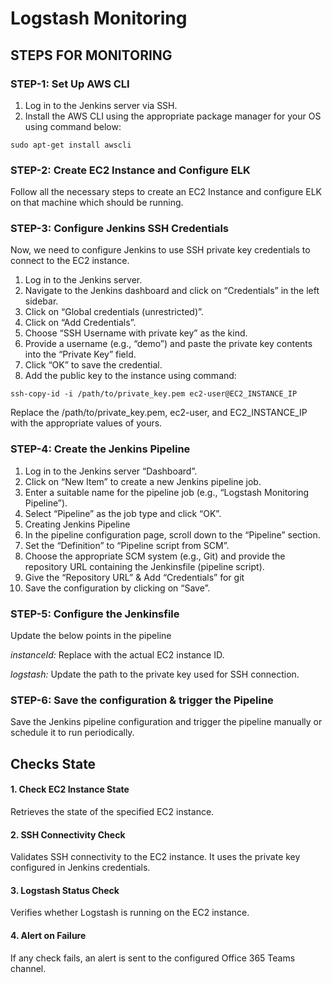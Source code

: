 # Logstash Monitoring #

## STEPS FOR MONITORING ##

### STEP-1: Set Up AWS CLI ###

1. Log in to the Jenkins server via SSH.
2. Install the AWS CLI using the appropriate package manager for your OS using command below:

```
sudo apt-get install awscli
```

### STEP-2: Create EC2 Instance and Configure ELK ###

Follow all the necessary steps to create an EC2 Instance and configure ELK on that machine which should be running.

### STEP-3: Configure Jenkins SSH Credentials ###

Now, we need to configure Jenkins to use SSH private key credentials to connect to the EC2 instance.

1. Log in to the Jenkins server.
2. Navigate to the Jenkins dashboard and click on “Credentials” in the left sidebar.
3. Click on “Global credentials (unrestricted)”.
4. Click on “Add Credentials”.
5. Choose “SSH Username with private key” as the kind.
6. Provide a username (e.g., “demo”) and paste the private key contents into the “Private Key” field.
7. Click “OK” to save the credential.
8. Add the public key to the instance using command:

```
ssh-copy-id -i /path/to/private_key.pem ec2-user@EC2_INSTANCE_IP
```
Replace the /path/to/private_key.pem, ec2-user, and EC2_INSTANCE_IP with the appropriate values of yours.

### STEP-4: Create the Jenkins Pipeline

1. Log in to the Jenkins server “Dashboard”.
2. Click on “New Item” to create a new Jenkins pipeline job.
3. Enter a suitable name for the pipeline job (e.g., “Logstash Monitoring Pipeline”).
4. Select “Pipeline” as the job type and click “OK”.
5. Creating Jenkins Pipeline 
6. In the pipeline configuration page, scroll down to the “Pipeline” section.
7. Set the “Definition” to “Pipeline script from SCM”.
8. Choose the appropriate SCM system (e.g., Git) and provide the repository URL containing the Jenkinsfile (pipeline script).
9. Give the “Repository URL” & Add “Credentials” for git
10. Save the configuration by clicking on “Save”.

### STEP-5: Configure the Jenkinsfile ###

Update the below points in the pipeline

*instanceId:* Replace with the actual EC2 instance ID.

*logstash:* Update the path to the private key used for SSH connection.

### STEP-6: Save the configuration & trigger the Pipeline ###

Save the Jenkins pipeline configuration and trigger the pipeline manually or schedule it to run periodically.

## Checks State ## 

#### 1. Check EC2 Instance State ####

Retrieves the state of the specified EC2 instance.

#### 2. SSH Connectivity Check ####

Validates SSH connectivity to the EC2 instance. It uses the private key configured in Jenkins credentials.

#### 3. Logstash Status Check ####

Verifies whether Logstash is running on the EC2 instance.

#### 4. Alert on Failure ####

If any check fails, an alert is sent to the configured Office 365 Teams channel. 

